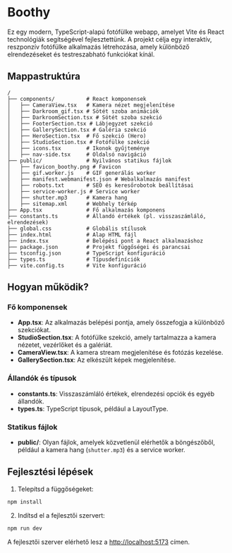 # Boothy

Ez egy modern, TypeScript-alapú fotófülke webapp, amelyet Vite és React technológiák segítségével fejlesztettünk. A projekt célja egy interaktív, reszponzív fotófülke alkalmazás létrehozása, amely különböző elrendezéseket és testreszabható funkciókat kínál.

## Mappastruktúra

```
/
├── components/          # React komponensek
│   ├── CameraView.tsx   # Kamera nézet megjelenítése
│   ├── Darkroom_gif.tsx # Sötét szoba animációk
│   ├── DarkroomSection.tsx # Sötét szoba szekció
│   ├── FooterSection.tsx # Lábjegyzet szekció
│   ├── GallerySection.tsx # Galéria szekció
│   ├── HeroSection.tsx  # Fő szekció (Hero)
│   ├── StudioSection.tsx # Fotófülke szekció
│   ├── icons.tsx        # Ikonok gyűjteménye
│   ├── nav-side.tsx     # Oldalsó navigáció
├── public/              # Nyilvános statikus fájlok
│   ├── favicon_boothy.png # Favicon
│   ├── gif.worker.js    # GIF generálás worker
│   ├── manifest.webmanifest.json # Webalkalmazás manifest
│   ├── robots.txt       # SEO és keresőrobotok beállításai
│   ├── service-worker.js # Service worker
│   ├── shutter.mp3      # Kamera hang
│   ├── sitemap.xml      # Webhely térkép
├── App.tsx              # Fő alkalmazás komponens
├── constants.ts         # Állandó értékek (pl. visszaszámláló, elrendezések)
├── global.css           # Globális stílusok
├── index.html           # Alap HTML fájl
├── index.tsx            # Belépési pont a React alkalmazáshoz
├── package.json         # Projekt függőségei és parancsai
├── tsconfig.json        # TypeScript konfiguráció
├── types.ts             # Típusdefiníciók
├── vite.config.ts       # Vite konfiguráció
```

## Hogyan működik?

### Fő komponensek
- **App.tsx**: Az alkalmazás belépési pontja, amely összefogja a különböző szekciókat.
- **StudioSection.tsx**: A fotófülke szekció, amely tartalmazza a kamera nézetet, vezérlőket és a galériát.
- **CameraView.tsx**: A kamera stream megjelenítése és fotózás kezelése.
- **GallerySection.tsx**: Az elkészült képek megjelenítése.

### Állandók és típusok
- **constants.ts**: Visszaszámláló értékek, elrendezési opciók és egyéb állandók.
- **types.ts**: TypeScript típusok, például a LayoutType.

### Statikus fájlok
- **public/**: Olyan fájlok, amelyek közvetlenül elérhetők a böngészőből, például a kamera hang (`shutter.mp3`) és a service worker.

## Fejlesztési lépések

1. Telepítsd a függőségeket:

```bash
npm install
```

2. Indítsd el a fejlesztői szervert:

```bash
npm run dev
```

A fejlesztői szerver elérhető lesz a [http://localhost:5173](http://localhost:5173) címen.
